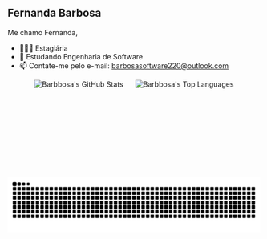 ## Fernanda Barbosa

Me chamo Fernanda, 
- 👩🏽‍💻 Estagiária
- 🌱 Estudando Engenharia de Software
- 📫 Contate-me pelo e-mail: barbosasoftware220@outlook.com

<p align="center">
  <img src="https://github-readme-stats.vercel.app/api?username=Barbbosa&show_icons=true&theme=radical" height="180" style="display: inline-block; margin-right: 20px;" alt="Barbbosa's GitHub Stats" />
  <img src="https://github-readme-stats.vercel.app/api/top-langs?username=Barbbosa&layout=compact&theme=radical&hide=javascript,typescript,c,cpp,java,php,shell,go,ruby" height="180" style="display: inline-block;" alt="Barbbosa's Top Languages" />
</p>
<picture>
  <source media="(prefers-color-scheme: dark)" srcset="https://raw.githubusercontent.com/Barbbosa/Barbbosa/output/github-contribution-grid-snake-dark.svg" />
  <img alt="snake animation" src="https://raw.githubusercontent.com/Barbbosa/Barbbosa/output/github-contribution-grid-snake.svg" />
</picture>
